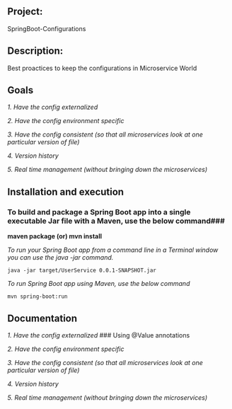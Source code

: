 ## Project: 
SpringBoot-Configurations


## Description: 
Best proactices to keep the configurations in Microservice World


## Goals

*1. Have the config externalized*

*2. Have the config environment specific*

*3. Have the config consistent (so that all microservices look at one particular version of file)*

*4. Version history*

*5. Real time management (without bringing down the microservices)*



## Installation and execution

### To build and package a Spring Boot app into a single executable Jar file with a Maven, use the below command###
**maven package (or)  mvn install**


*To run your Spring Boot app from a command line in a Terminal window you can use the java -jar command.* 
```
java -jar target/UserService 0.0.1-SNAPSHOT.jar
```

*To run Spring Boot app using Maven, use the below command*
```
mvn spring-boot:run 
```

## Documentation

*1. Have the config externalized*
          ### Using @Value annotations

*2. Have the config environment specific*

*3. Have the config consistent (so that all microservices look at one particular version of file)*

*4. Version history*

*5. Real time management (without bringing down the microservices)*
